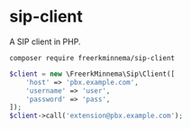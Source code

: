 # sip-client
A SIP client in PHP.

```
composer require freerkminnema/sip-client
```

```php
$client = new \FreerkMinnema\Sip\Client([
    'host' => 'pbx.example.com',
    'username' => 'user',
    'password' => 'pass',
]);
$client->call('extension@pbx.example.com');
```
